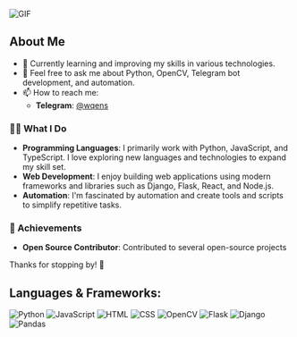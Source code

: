 ![GIF](https://static.wixstatic.com/media/d933fe_53724a5c4e0b4ca7b764a9c3a6d9d25d~mv2.gif)

## About Me
- 🌱 Currently learning and improving my skills in various technologies.
- 💬 Feel free to ask me about Python, OpenCV, Telegram bot development, and automation.
- 📫 How to reach me:
  - **Telegram**: [@wqens](https://t.me/wqens)

### 🧑‍💻 What I Do
- **Programming Languages**: I primarily work with Python, JavaScript, and TypeScript. I love exploring new languages and technologies to expand my skill set.
- **Web Development**: I enjoy building web applications using modern frameworks and libraries such as Django, Flask, React, and Node.js.
- **Automation**: I'm fascinated by automation and create tools and scripts to simplify repetitive tasks.

### 🌟 Achievements
- **Open Source Contributor**: Contributed to several open-source projects


Thanks for stopping by! 🙌

## Languages & Frameworks:
![Python](https://img.shields.io/badge/-Python-3776AB?style=flat&logo=python&logoColor=white)
![JavaScript](https://img.shields.io/badge/-JavaScript-F7DF1E?style=flat&logo=javascript&logoColor=black)
![HTML](https://img.shields.io/badge/-HTML-E34F26?style=flat&logo=html5&logoColor=white)
![CSS](https://img.shields.io/badge/-CSS-1572B6?style=flat&logo=css3&logoColor=white)
![OpenCV](https://img.shields.io/badge/-OpenCV-5C3EE8?style=flat&logo=opencv&logoColor=white)
![Flask](https://img.shields.io/badge/-Flask-000000?style=flat&logo=flask&logoColor=white)
![Django](https://img.shields.io/badge/-Django-092E20?style=flat&logo=django&logoColor=white) 
![Pandas](https://img.shields.io/badge/-Pandas-150458?style=flat&logo=pandas&logoColor=white)


